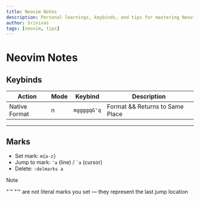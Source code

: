 ```yaml
---
title: Neovim Notes
description: Personal learnings, keybinds, and tips for mastering Neovim.
author: Srinivas 
tags: [neovim, tips]
---
```



# Neovim Notes

## Keybinds

| Action        | Mode  | Keybind     | Description        |
|---------------|-------|-------------|--------------------|
| Native Format | n     | `mggggqG'q` | Format && Returns to Same Place|

---

## Marks

- Set mark: `m{a-z}`
- Jump to mark: `'a` (line) / `` `a `` (cursor)
- Delete: `:delmarks a`

> [!NOTE]
> "`" "'" are not literal marks you set — they represent the last jump location



